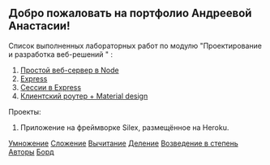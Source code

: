 ## Добро пожаловать на портфолио Андреевой Анастасии!
Список выполненных лабораторных работ по модулю  "Проектирование и разработка веб-решений " :
 1. [Простой веб-сервер в Node](https://github.com/nastyandreeva/13-03-2017---Node)
 2. [Express](https://github.com/nastyandreeva/Express) 
 3. [Сессии в Express](https://github.com/nastyandreeva/express_session)
 4. [Клиентский роутер + Material design](https://github.com/nastyandreeva/router)
 
Проекты:
 1. Приложение на фреймворке Silex, размещённое на Heroku.
 
 [Умножение](https://comandaherzen.herokuapp.com/mult/5/2)
 [Сложение](https://comandaherzen.herokuapp.com/plus/5/2)
 [Вычитание](https://comandaherzen.herokuapp.com/minus/5/2)
 [Деление](https://comandaherzen.herokuapp.com/div/5/2)
 [Возведение в степень](https://comandaherzen.herokuapp.com/pow/5/2)
 [Авторы](https://comandaherzen.herokuapp.com/authors)
 [Борд](https://kodaktor.ru/web29032018_e4e59)

